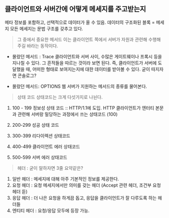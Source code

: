 ## 클라이언트와 서버간에 어떻게 메세지를 주고받는지

메타 정보를 포함하고, 선택적으로 데이터가 올 수 있음.
데이터의 구조화된 블록 = 메세지
모든 메세지는 문법 구조를 갖추고 있다.

> 그 중에서 중요한 메서드
이는 클라이언트 쪽에서 서버가 자원과 관련해 수행해주길 바라는 동작이다.

- 몰랐던 메서드 : Trace
클라이언트와 서버 사이, 수많은 게이트웨이나 프록시 등을 지나칠 수 있다. 그 흔적들을 따르는 것이라 보면 된다.
즉, 클라이언트가 서버에 도달했을 때, 어떠한 형태로 보여지는지에 대한 데이터를 받아볼 수 있다.
굳이 따지자면 콘솔로그? 

- 몰랐던 메서드: OPTIONS
웹 서버가 지원하는 메서드의 종류를 물어본다. 

> 상태 코드
상태코드는 크게 다섯가지로 나뉜다.
1. 100 - 199 정보성 상태 코드
:: HTTP/1.1에 도입. HTTP 클라이언트가 엔터티 본문과 관련해 서버랑 밀당하는 과정에서 쓰는 상태코드 (100)

2. 200-299 성공 상태 코드

3. 300-399 리다이렉션 상태코드

4. 400-499 클라이언트 에러 상태코드

5. 500-599 서버 에러 상태코드

> 헤더 : 굳이 말하자면 3줄 요약같은? 
1. 일반 헤더 : 메세지에 대해 아주 기본적인 정보를 제공한다. 
2. 요청 헤더 : 요청 메세지에서만 의미를 갖는 헤더 (Accept 관련 헤더, 조건부 요청 헤더 듣)
3. 응답 헤더 : 더 나은 요청을 하게끔 돕고, 응답을 클라이언트가 잘 다루도록 하는 헤더들
4. 엔티티 헤더 : 요청/응답 모두에 등장 가능. 
